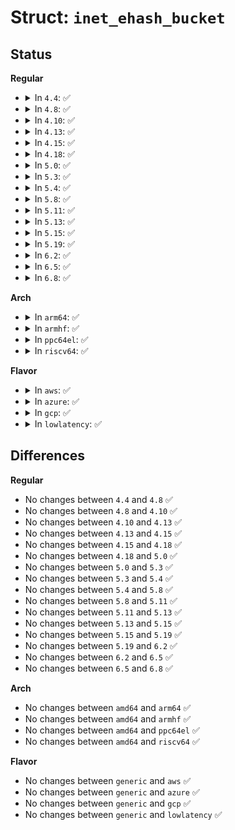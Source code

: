 # Struct: <code>inet_ehash_bucket</code>

## Status
<b>Regular</b>
<ul>
<li>
<details>
<summary>In <code>4.4</code>: ✅</summary>

```c
struct inet_ehash_bucket {
    struct hlist_nulls_head chain;
};
```
</details>
</li>
<li>
<details>
<summary>In <code>4.8</code>: ✅</summary>

```c
struct inet_ehash_bucket {
    struct hlist_nulls_head chain;
};
```
</details>
</li>
<li>
<details>
<summary>In <code>4.10</code>: ✅</summary>

```c
struct inet_ehash_bucket {
    struct hlist_nulls_head chain;
};
```
</details>
</li>
<li>
<details>
<summary>In <code>4.13</code>: ✅</summary>

```c
struct inet_ehash_bucket {
    struct hlist_nulls_head chain;
};
```
</details>
</li>
<li>
<details>
<summary>In <code>4.15</code>: ✅</summary>

```c
struct inet_ehash_bucket {
    struct hlist_nulls_head chain;
};
```
</details>
</li>
<li>
<details>
<summary>In <code>4.18</code>: ✅</summary>

```c
struct inet_ehash_bucket {
    struct hlist_nulls_head chain;
};
```
</details>
</li>
<li>
<details>
<summary>In <code>5.0</code>: ✅</summary>

```c
struct inet_ehash_bucket {
    struct hlist_nulls_head chain;
};
```
</details>
</li>
<li>
<details>
<summary>In <code>5.3</code>: ✅</summary>

```c
struct inet_ehash_bucket {
    struct hlist_nulls_head chain;
};
```
</details>
</li>
<li>
<details>
<summary>In <code>5.4</code>: ✅</summary>

```c
struct inet_ehash_bucket {
    struct hlist_nulls_head chain;
};
```
</details>
</li>
<li>
<details>
<summary>In <code>5.8</code>: ✅</summary>

```c
struct inet_ehash_bucket {
    struct hlist_nulls_head chain;
};
```
</details>
</li>
<li>
<details>
<summary>In <code>5.11</code>: ✅</summary>

```c
struct inet_ehash_bucket {
    struct hlist_nulls_head chain;
};
```
</details>
</li>
<li>
<details>
<summary>In <code>5.13</code>: ✅</summary>

```c
struct inet_ehash_bucket {
    struct hlist_nulls_head chain;
};
```
</details>
</li>
<li>
<details>
<summary>In <code>5.15</code>: ✅</summary>

```c
struct inet_ehash_bucket {
    struct hlist_nulls_head chain;
};
```
</details>
</li>
<li>
<details>
<summary>In <code>5.19</code>: ✅</summary>

```c
struct inet_ehash_bucket {
    struct hlist_nulls_head chain;
};
```
</details>
</li>
<li>
<details>
<summary>In <code>6.2</code>: ✅</summary>

```c
struct inet_ehash_bucket {
    struct hlist_nulls_head chain;
};
```
</details>
</li>
<li>
<details>
<summary>In <code>6.5</code>: ✅</summary>

```c
struct inet_ehash_bucket {
    struct hlist_nulls_head chain;
};
```
</details>
</li>
<li>
<details>
<summary>In <code>6.8</code>: ✅</summary>

```c
struct inet_ehash_bucket {
    struct hlist_nulls_head chain;
};
```
</details>
</li>
</ul>
<b>Arch</b>
<ul>
<li>
<details>
<summary>In <code>arm64</code>: ✅</summary>

```c
struct inet_ehash_bucket {
    struct hlist_nulls_head chain;
};
```
</details>
</li>
<li>
<details>
<summary>In <code>armhf</code>: ✅</summary>

```c
struct inet_ehash_bucket {
    struct hlist_nulls_head chain;
};
```
</details>
</li>
<li>
<details>
<summary>In <code>ppc64el</code>: ✅</summary>

```c
struct inet_ehash_bucket {
    struct hlist_nulls_head chain;
};
```
</details>
</li>
<li>
<details>
<summary>In <code>riscv64</code>: ✅</summary>

```c
struct inet_ehash_bucket {
    struct hlist_nulls_head chain;
};
```
</details>
</li>
</ul>
<b>Flavor</b>
<ul>
<li>
<details>
<summary>In <code>aws</code>: ✅</summary>

```c
struct inet_ehash_bucket {
    struct hlist_nulls_head chain;
};
```
</details>
</li>
<li>
<details>
<summary>In <code>azure</code>: ✅</summary>

```c
struct inet_ehash_bucket {
    struct hlist_nulls_head chain;
};
```
</details>
</li>
<li>
<details>
<summary>In <code>gcp</code>: ✅</summary>

```c
struct inet_ehash_bucket {
    struct hlist_nulls_head chain;
};
```
</details>
</li>
<li>
<details>
<summary>In <code>lowlatency</code>: ✅</summary>

```c
struct inet_ehash_bucket {
    struct hlist_nulls_head chain;
};
```
</details>
</li>
</ul>

## Differences
<b>Regular</b>
<ul>
<li>
No changes between <code>4.4</code> and <code>4.8</code> ✅
</li>
<li>
No changes between <code>4.8</code> and <code>4.10</code> ✅
</li>
<li>
No changes between <code>4.10</code> and <code>4.13</code> ✅
</li>
<li>
No changes between <code>4.13</code> and <code>4.15</code> ✅
</li>
<li>
No changes between <code>4.15</code> and <code>4.18</code> ✅
</li>
<li>
No changes between <code>4.18</code> and <code>5.0</code> ✅
</li>
<li>
No changes between <code>5.0</code> and <code>5.3</code> ✅
</li>
<li>
No changes between <code>5.3</code> and <code>5.4</code> ✅
</li>
<li>
No changes between <code>5.4</code> and <code>5.8</code> ✅
</li>
<li>
No changes between <code>5.8</code> and <code>5.11</code> ✅
</li>
<li>
No changes between <code>5.11</code> and <code>5.13</code> ✅
</li>
<li>
No changes between <code>5.13</code> and <code>5.15</code> ✅
</li>
<li>
No changes between <code>5.15</code> and <code>5.19</code> ✅
</li>
<li>
No changes between <code>5.19</code> and <code>6.2</code> ✅
</li>
<li>
No changes between <code>6.2</code> and <code>6.5</code> ✅
</li>
<li>
No changes between <code>6.5</code> and <code>6.8</code> ✅
</li>
</ul>
<b>Arch</b>
<ul>
<li>
No changes between <code>amd64</code> and <code>arm64</code> ✅
</li>
<li>
No changes between <code>amd64</code> and <code>armhf</code> ✅
</li>
<li>
No changes between <code>amd64</code> and <code>ppc64el</code> ✅
</li>
<li>
No changes between <code>amd64</code> and <code>riscv64</code> ✅
</li>
</ul>
<b>Flavor</b>
<ul>
<li>
No changes between <code>generic</code> and <code>aws</code> ✅
</li>
<li>
No changes between <code>generic</code> and <code>azure</code> ✅
</li>
<li>
No changes between <code>generic</code> and <code>gcp</code> ✅
</li>
<li>
No changes between <code>generic</code> and <code>lowlatency</code> ✅
</li>
</ul>
